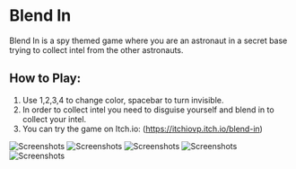 # Blend In
Blend In is a spy themed game where you are an astronaut in a secret base trying to collect intel from the other astronauts. 


## How to Play:

1. Use 1,2,3,4 to change color, spacebar to turn invisible.
2. In order to collect intel you need to disguise yourself and blend in to collect your intel.
3. You can try the game on Itch.io: (https://itchiovp.itch.io/blend-in)

![Screenshots](https://img.itch.zone/aW1hZ2UvMjU2MTMyNS8xNTI0ODE1NS5wbmc=/original/A42b0y.png)
![Screenshots](https://img.itch.zone/aW1hZ2UvMjU2MTMyNS8xNTI0MTY2OS5wbmc=/original/8M2scE.png)
![Screenshots](https://img.itch.zone/aW1hZ2UvMjU2MTMyNS8xNTI0ODU3Ny5wbmc=/original/1nPEjV.png)
![Screenshots](https://img.itch.zone/aW1hZ2UvMjU2MTMyNS8xNTI0MTY2OC5wbmc=/original/WYWfPA.png)
![Screenshots](https://img.itch.zone/aW1hZ2UvMjU2MTMyNS8xNTI0MTY3MC5wbmc=/original/%2F4urTM.png)

